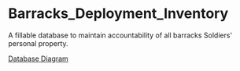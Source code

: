 # Barracks_Deployment_Inventory
A fillable database to maintain accountability of all barracks Soldiers' personal property.

[Database Diagram](https://github.com/toppinp/Barracks_Deployment_Inventory/blob/master/BarracksInventoryDbDiagram.pdf)

